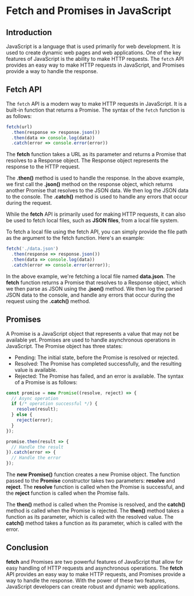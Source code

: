 # Fetch and Promises in JavaScript

## Introduction

JavaScript is a language that is used primarily for web development. It is used to create dynamic web pages and web applications. One of the key features of JavaScript is the ability to make HTTP requests. The `fetch` API provides an easy way to make HTTP requests in JavaScript, and Promises provide a way to handle the response.

## Fetch API

The `fetch` API is a modern way to make HTTP requests in JavaScript. It is a built-in function that returns a Promise. The syntax of the `fetch` function is as follows:

```javascript
fetch(url)
  .then(response => response.json())
  .then(data => console.log(data))
  .catch(error => console.error(error))
```
The **fetch** function takes a URL as its parameter and returns a Promise that resolves to a Response object. The Response object represents the response to the HTTP request.

The **.then()** method is used to handle the response. In the above example, we first call the **.json()** method on the response object, which returns another Promise that resolves to the JSON data. We then log the JSON data to the console. The **.catch()** method is used to handle any errors that occur during the request.

While the **fetch** API is primarily used for making HTTP requests, it can also be used to fetch local files, such as **JSON files**, from a local file system.

To fetch a local file using the fetch API, you can simply provide the file path as the argument to the fetch function. Here's an example:

```javascript
fetch('./data.json')
  .then(response => response.json())
  .then(data => console.log(data))
  .catch(error => console.error(error));
```
In the above example, we're fetching a local file named **data.json**. The **fetch** function returns a Promise that resolves to a Response object, which we then parse as JSON using the **.json()** method. We then log the parsed JSON data to the console, and handle any errors that occur during the request using the **.catch()** method.

## Promises

A Promise is a JavaScript object that represents a value that may not be available yet. Promises are used to handle asynchronous operations in JavaScript. The Promise object has three states:

* Pending: The initial state, before the Promise is resolved or rejected.
* Resolved: The Promise has completed successfully, and the resulting value is available.
* Rejected: The Promise has failed, and an error is available.
The syntax of a Promise is as follows:

```javascript
const promise = new Promise((resolve, reject) => {
  // Async operation
  if (/* operation successful */) {
    resolve(result);
  } else {
    reject(error);
  }
});

promise.then(result => {
  // Handle the result
}).catch(error => {
  // Handle the error
});
```
The **new Promise()** function creates a new Promise object. The function passed to the **Promise** constructor takes two parameters: **resolve** and **reject**. The **resolve** function is called when the Promise is successful, and the **reject** function is called when the Promise fails.

The **then()** method is called when the Promise is resolved, and the **catch()** method is called when the Promise is rejected. The **then()** method takes a function as its parameter, which is called with the resolved value. The **catch()** method takes a function as its parameter, which is called with the error.

## Conclusion

**fetch** and Promises are two powerful features of JavaScript that allow for easy handling of HTTP requests and asynchronous operations. The **fetch** API provides an easy way to make HTTP requests, and Promises provide a way to handle the response. With the power of these two features, JavaScript developers can create robust and dynamic web applications.